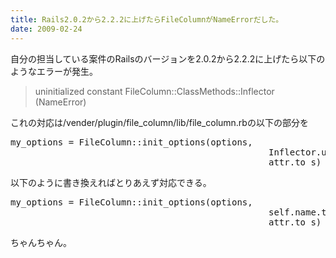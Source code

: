 ```yaml
---
title: Rails2.0.2から2.2.2に上げたらFileColumnがNameErrorだした。
date: 2009-02-24
---
```

自分の担当している案件のRailsのバージョンを2.0.2から2.2.2に上げたら以下のようなエラーが発生。
<blockquote>
uninitialized constant FileColumn::ClassMethods::Inflector (NameError)
</blockquote>

これの対応は/vender/plugin/file_column/lib/file_column.rbの以下の部分を
<pre lang="ruby">
my_options = FileColumn::init_options(options,
                                                 Inflector.underscore(self.name).to_s,
                                                 attr.to_s)
</pre>

以下のように書き換えればとりあえず対応できる。

<pre lang="ruby">
my_options = FileColumn::init_options(options,
                                                 self.name.to_s.underscore,
                                                 attr.to_s)
</pre>

ちゃんちゃん。